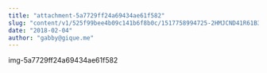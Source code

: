 ```yaml
---
title: "attachment-5a7729ff24a69434ae61f582"
slug: "content/v1/525f99bee4b09c141b6f8b0c/1517758994725-2HMJCND41R61B35LY8JI/IMG_9667.jpg"
date: "2018-02-04"
author: "gabby@gique.me"
---
```


img-5a7729ff24a69434ae61f582